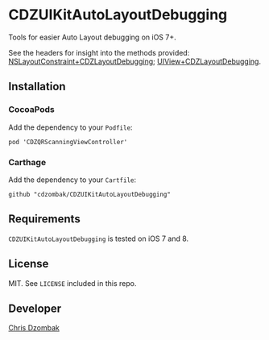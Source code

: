 # CDZUIKitAutoLayoutDebugging

Tools for easier Auto Layout debugging on iOS 7+.

See the headers for insight into the methods provided: [NSLayoutConstraint+CDZLayoutDebugging](UIKitAutoLayoutDebugging/NSLayoutConstraint%2BCDZLayoutDebugging.h); [UIView+CDZLayoutDebugging](UIKitAutoLayoutDebugging/UIView%2BCDZLayoutDebugging.h).

## Installation

### CocoaPods

Add the dependency to your `Podfile`:

```
pod 'CDZQRScanningViewController'
```

### Carthage

Add the dependency to your `Cartfile`:

```
github "cdzombak/CDZUIKitAutoLayoutDebugging"
```

## Requirements

`CDZUIKitAutoLayoutDebugging` is tested on iOS 7 and 8.

## License

MIT. See `LICENSE` included in this repo.

## Developer

[Chris Dzombak](https://www.dzombak.com)
